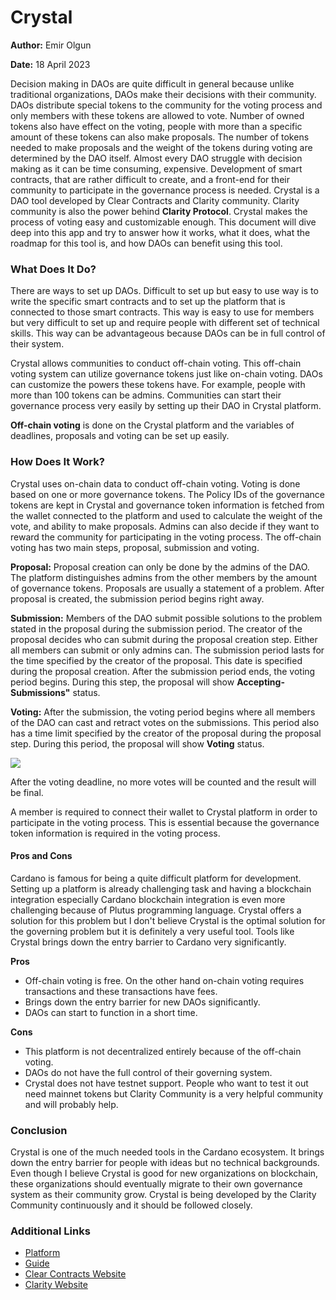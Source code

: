 # Crystal

**Author:** Emir Olgun

**Date:** 18 April 2023

Decision making in DAOs are quite difficult in general because unlike traditional organizations, DAOs make their decisions with their community. DAOs distribute special tokens to the community for the voting process and only members with these tokens are allowed to vote. Number of owned tokens also have effect on the voting, people with more than a specific amount of these tokens can also make proposals. The number of tokens needed to make proposals and the weight of the tokens during voting are determined by the DAO itself. Almost every DAO struggle with decision making as it can be time consuming, expensive. Development of smart contracts, that are rather difficult to create, and a front-end for their community to participate in the governance process is needed. Crystal is a DAO tool developed by Clear Contracts and Clarity community. Clarity community is also the power behind **Clarity Protocol**. Crystal makes the process of voting easy and customizable enough. This document will dive deep into this app and try to answer how it works, what it does, what the roadmap for this tool is, and how DAOs can benefit using this tool.

### What Does It Do?

There are ways to set up DAOs. Difficult to set up but easy to use way is to write the specific smart contracts and to set up the platform that is connected to those smart contracts. This way is easy to use for members but very difficult to set up and require people with different set of technical skills. This way can be advantageous because DAOs can be in full control of their system.

Crystal allows communities to conduct off-chain voting. This off-chain voting system can utilize governance tokens just like on-chain voting. DAOs can customize the powers these tokens have. For example, people with more than 100 tokens can be admins. Communities can start their governance process very easily by setting up their DAO in Crystal platform.

**Off-chain voting** is done on the Crystal platform and the variables of deadlines, proposals and voting can be set up easily.

### How Does It Work?

Crystal uses on-chain data to conduct off-chain voting. Voting is done based on one or more governance tokens. The Policy IDs of the governance tokens are kept in Crystal and governance token information is fetched from the wallet connected to the platform and used to calculate the weight of the vote, and ability to make proposals. Admins can also decide if they want to reward the community for participating in the voting process. The off-chain voting has two main steps, proposal, submission and voting.

**Proposal:** Proposal creation can only be done by the admins of the DAO. The platform distinguishes admins from the other members by the amount of governance tokens. Proposals are usually a statement of a problem. After proposal is created, the submission period begins right away.

**Submission:** Members of the DAO submit possible solutions to the problem stated in the proposal during the submission period. The creator of the proposal decides who can submit during the proposal creation step. Either all members can submit or only admins can. The submission period lasts for the time specified by the creator of the proposal. This date is specified during the proposal creation. After the submission period ends, the voting period begins. During this step, the proposal will show **Accepting-Submissions"** status.

**Voting:** After the submission, the voting period begins where all members of the DAO can cast and retract votes on the submissions. This period also has a time limit specified by the creator of the proposal during the proposal step. During this period, the proposal will show **Voting** status.

![](https://i.imgur.com/eOlrJag.png)

After the voting deadline, no more votes will be counted and the result will be final.

A member is required to connect their wallet to Crystal platform in order to participate in the voting process. This is essential because the governance token information is required in the voting process.

#### Pros and Cons

Cardano is famous for being a quite difficult platform for development. Setting up a platform is already challenging task and having a blockchain integration especially Cardano blockchain integration is even more challenging because of Plutus programming language. Crystal offers a solution for this problem but I don't believe Crystal is the optimal solution for the governing problem but it is definitely a very useful tool. Tools like Crystal brings down the entry barrier to Cardano very significantly.

**Pros**

* Off-chain voting is free. On the other hand on-chain voting requires transactions and these transactions have fees.
* Brings down the entry barrier for new DAOs significantly.
* DAOs can start to function in a short time.

**Cons**

* This platform is not decentralized entirely because of the off-chain voting.
* DAOs do not have the full control of their governing system.
* Crystal does not have testnet support. People who want to test it out need mainnet tokens but Clarity Community is a very helpful community and will probably help.

### Conclusion

Crystal is one of the much needed tools in the Cardano ecosystem. It brings down the entry barrier for people with ideas but no technical backgrounds. Even though I believe Crystal is good for new organizations on blockchain, these organizations should eventually migrate to their own governance system as their community grow. Crystal is being developed by the Clarity Community continuously and it should be followed closely.

### Additional Links

* [Platform](https://web3.crystal.vote)
* [Guide](https://clarity-2.gitbook.io/clarity-docs/)
* [Clear Contracts Website](https://www.clearcontracts.io)
* [Clarity Website](https://clarity.community)
